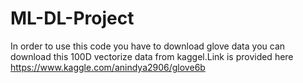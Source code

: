 # ML-DL-Project
In order to use this code you have to download glove data you can download this 100D vectorize data from kaggel.Link is provided  here https://www.kaggle.com/anindya2906/glove6b

